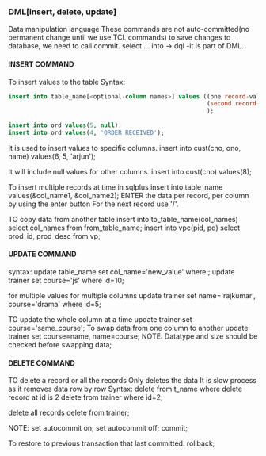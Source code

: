 ### DML[insert, delete, update]
Data manipulation language
These commands are not auto-committed(no permanent change until we use TCL commands)
to save changes to database, we need to call commit.
select ... into -> dql -it is part of DML.

#### INSERT COMMAND
To insert values to the table
Syntax:
```sql
insert into table_name[<optional-column names>] values ((one record-value1,value2..),
														(second record-value1, value2...)
														);

insert into ord values(5, null);
insert into ord values(4, 'ORDER RECEIVED');
```


It is used to insert values to specific columns.
insert into cust(cno, ono, name) values(6, 5, 'arjun');

It will include null values for other columns.
insert into cust(cno) values(8); 

To insert multiple records at time in sqlplus
insert into table_name values(&col_name1, &col_name2);
ENTER the data per record, per column by using the enter button
For the next record use '/'.

TO copy data from another table 
insert into to_table_name(col_names) select col_names from from_table_name;
insert into vpc(pid, pd) select prod_id, prod_desc from vp;

#### UPDATE COMMAND
syntax: update table_name set col_name='new_value' where <condition>;
update trainer set course='js' where id=10;

for multiple values for multiple columns
update trainer set name='rajkumar', course='drama' where id=5;

TO update the whole column at a time
update trainer set course='same_course';
To swap data from one column to another
update trainer set course=name, name=course;
NOTE: Datatype and size should be checked before swapping data;

#### DELETE COMMAND
TO delete a record or all the records
Only deletes the data
It is slow process as it removes data row by row
Syntax: delete from t_name where <condition>
delete record at id is 2
delete from trainer where id=2;

delete all records
delete from trainer;




NOTE:
  set autocommit on;
	set autocommit off;
	commit;

To restore to previous transaction that last committed.
rollback;


